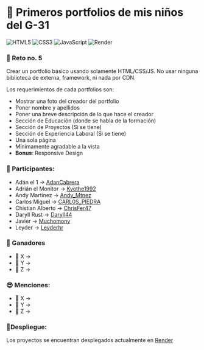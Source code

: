 # 🥹 Primeros portfolios de mis niños del G-31

![HTML5](https://img.shields.io/badge/html5-%23E34F26.svg?style=for-the-badge&logo=html5&logoColor=white)
![CSS3](https://img.shields.io/badge/css3-%231572B6.svg?style=for-the-badge&logo=css3&logoColor=white)
![JavaScript](https://img.shields.io/badge/javascript-%23323330.svg?style=for-the-badge&logo=javascript&logoColor=%23F7DF1E)
![Render](https://img.shields.io/badge/Render-46E3B7?style=for-the-badge&logo=render&logoColor=white)

### 🤠 Reto no. 5

Crear un portfolio básico usando solamente HTML/CSS/JS.
No usar ninguna biblioteca de externa, framework, ni nada por CDN.

Los requerimientos de cada portfolios son:
- Mostrar una foto del creador del portfolio
- Poner nombre y apellidos
- Poner una breve descripción de lo que hace el creador
- Sección de Educación (donde se habla de la formación)
- Sección de Proyectos (Si se tiene)
- Sección de Experiencia Laboral (Si se tiene)
- Una sola página
- Mínimamente agradable a la vista
- **Bonus**: Responsive Design

### 👻 Participantes:

- Adán el 1 -> [AdanCabrera](https://primeros-portfolios-g31.onrender.com/AdanCabrera)
- Adrián el Monitor -> [Kvothe1992](https://primeros-portfolios-g31.onrender.com/Kvothe1992)
- Andy Martínez -> [Andy_Mtnez](https://primeros-portfolios-g31.onrender.com/Andy_Mtnez)
- Carlos Miguel -> [CARL0S_PIEDRA](https://primeros-portfolios-g31.onrender.com/CARL0S_PIEDRA)
- Chistian Alberto -> [ChrisFer47](https://primeros-portfolios-g31.onrender.com/ChrisFer47)
- Daryll Rust -> [Daryll44](https://primeros-portfolios-g31.onrender.com/Daryll44)
- Javier -> [Muchomony](https://primeros-portfolios-g31.onrender.com/Muchomony)
- Leyder -> [Leyderhr](https://primeros-portfolios-g31.onrender.com/Leyderhr)

### 🏅 Ganadores

- 🥇 X -> []()
- 🥈 Y -> []()
- 🥉 Z -> []()

### 😎 Menciones:

- 📍 X -> []()
- 📍 Y -> []()
- 📍 Z -> []()

### 🚀Despliegue:

Los proyectos se encuentran desplegados actualmente en [Render](https://primeros-portfolios-g31.onrender.com)